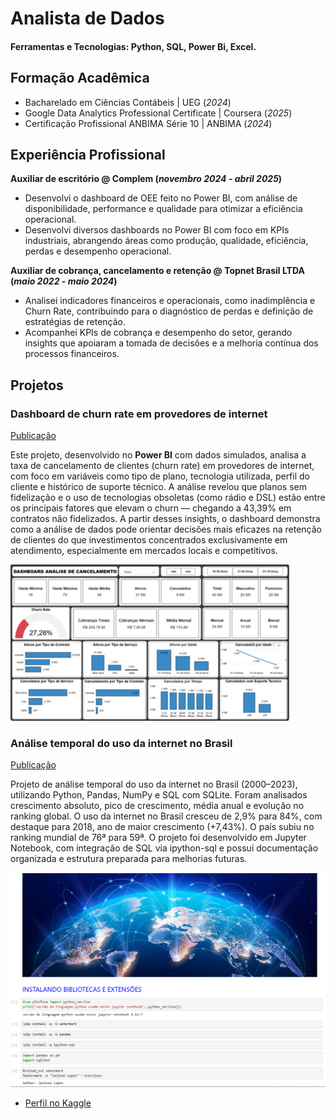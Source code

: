 # Analista de Dados

#### Ferramentas e Tecnologias: Python, SQL, Power Bi, Excel.

## Formação Acadêmica
- Bacharelado em Ciências Contábeis | UEG (_2024_)								       		
- Google Data Analytics Professional Certificate | Coursera (_2025_)	 			        		
- Certificação Profissional ANBIMA Série 10 | ANBIMA (_2024_)

## Experiência Profissional
**Auxiliar de escritório @ Complem (_novembro 2024 - abril 2025_)**
- Desenvolvi o dashboard de OEE feito no Power BI, com análise de disponibilidade, performance e qualidade para otimizar a eficiência operacional.
- Desenvolvi diversos dashboards no Power BI com foco em KPIs industriais, abrangendo áreas como produção, qualidade, eficiência, perdas e desempenho operacional.

**Auxiliar de cobrança, cancelamento e retenção @ Topnet Brasil LTDA (_maio 2022 - maio 2024_)**
- Analisei indicadores financeiros e operacionais, como inadimplência e Churn Rate, contribuindo para o diagnóstico de perdas e definição de estratégias de retenção.
- Acompanhei KPIs de cobrança e desempenho do setor, gerando insights que apoiaram a tomada de decisões e a melhoria contínua dos processos financeiros.

## Projetos
### Dashboard de churn rate em provedores de internet
[Publicação](https://github.com/jacksonlds/projetos/blob/main/churn-rate/README.md)

Este projeto, desenvolvido no **Power BI** com dados simulados, analisa a taxa de cancelamento de clientes (churn rate) em provedores de internet, com foco em variáveis como tipo de plano, tecnologia utilizada, perfil do cliente e histórico de suporte técnico. A análise revelou que planos sem fidelização e o uso de tecnologias obsoletas (como rádio e DSL) estão entre os principais fatores que elevam o churn — chegando a 43,39% em contratos não fidelizados.
A partir desses insights, o dashboard demonstra como a análise de dados pode orientar decisões mais eficazes na retenção de clientes do que investimentos concentrados exclusivamente em atendimento, especialmente em mercados locais e competitivos.

![Dashboard de churn rate](/assets/img/ChurnRate.png)

### Análise temporal do uso da internet no Brasil
[Publicação](https://github.com/jacksonlds/projetos/tree/main/AnaliseTemporal/Arquivos/ProjetoAnaliseTemporal)

Projeto de análise temporal do uso da internet no Brasil (2000–2023), utilizando Python, Pandas, NumPy e SQL com SQLite. Foram analisados crescimento absoluto, pico de crescimento, média anual e evolução no ranking global. O uso da internet no Brasil cresceu de 2,9% para 84%, com destaque para 2018, ano de maior crescimento (+7,43%). O país subiu no ranking mundial de 76ª para 59ª. O projeto foi desenvolvido em Jupyter Notebook, com integração de SQL via ipython-sql e possui documentação organizada e estrutura preparada para melhorias futuras.

![Análise Temporal](/assets/img/Picture.png)

- [Perfil no Kaggle](https://www.kaggle.com/jacksonls)
